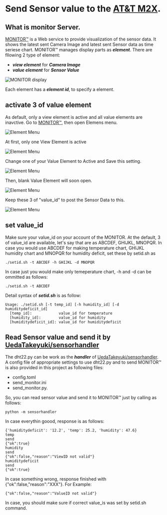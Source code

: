 # Send Sensor value to the [AT&T M2X](https://m2x.att.com/).

## What is monitor Server.
[MONITOR™](https://monitor.uedasoft.com) is a Web service to provide visualization of the sensor data. It shows the latest sent Camera Image and latest sent Sensor data as time seriese chart.
MONITOR™ manages display parts as ***element***. There are fllowing 2 type of element:

- ***view element*** for ***Camera Image***
- ***value element*** for ***Sensor Value***

![MONITOR display](https://monitor.uedasoft.com/docs/UserGuide/pics/2018-08-19.12.42.14-2.png)

Each element has a ***element id***, to specify a element.

## activate 3 of value element
As default, only a view element is active and all value elements are inavctive. 
Go to [MONITOR™](https://monitor.uedasoft.com), then open Elemens menu.

![Element Menu](https://monitor.uedasoft.com/docs/UserGuide/pics/2018-09-03.16.32.56.png)

 At first,  only one  View Element is active

![Element Menu](https://monitor.uedasoft.com/docs/UserGuide/pics/2018-09-03.16.33.08.png)

Change one of your  Value Element  to Active  and Save this setting. 

![Element Menu](https://3.bp.blogspot.com/-x2vZCv-46kE/W7LYqIAdCLI/AAAAAAAABaw/iLf0K_Sol00-TK68qOFjRNDIoH2St_RmQCEwYBhgL/s320/%25E3%2582%25B9%25E3%2582%25AF%25E3%2583%25AA%25E3%2583%25BC%25E3%2583%25B3%25E3%2582%25B7%25E3%2583%25A7%25E3%2583%2583%25E3%2583%2588%2B2018-10-02%2B11.31.37.png)

Then, blank Value Element will soon open.

![Element Menu](https://monitor.uedasoft.com/docs/UserGuide/pics/2018-09-03.16.34.12.png)

Keep these 3 of "value_id" to post the Sensor Data to this.

![Element Menu](https://monitor.uedasoft.com/docs/UserGuide/pics/2018-09-03.16.34.12-2.png)


## set value_id
Make sure your value_id on your account of the MONITOR. At the default, 3 of value_id are available, let's say that are as ABCDEF, GHIJKL, MNOPQR. In case you would use ABCDEF for making temperature chart, GHIJKL humidity chart and MNOPQR for humidity deficit, set these by setid.sh as

```
./setid.sh -t ABCDEF -h GHIJKL -d MNOPQR
```

In case just you would make only temeperature chart, -h and -d can be ommitted as follows:


```
./setid.sh -t ABCDEF
```

Detail syntax of ***setid.sh*** is as follow:

```
Usage: ./setid.sh [-t temp_id] [-h humidity_id] [-d humiditydeficit_id] 
  [temp_id]:            value_id for temperature 
  [humidity_id]:        value_id for humidity 
  [humiditydeficit_id]: value_id for humiditydeficit 
```

## Read Sensor value and send it by [UedaTakeyuki/sensorhandler](https://github.com/UedaTakeyuki/sensorhandler)

The dht22.py can be work as the ***handler*** of [UedaTakeyuki/sensorhandler](https://github.com/UedaTakeyuki/sensorhandler). A config file of appropriate settings to use dht22.py and to send MONITOR™ is also provided in this project as following files:

- config.toml
- send_monitor.ini
- send_monitor.py.

So, you can read sensor value and send it to MONITOR™ just by calling as follows:

```
python -m sensorhandler
```

In case everythin goood, response is as follows:

```
{'humiditydeficit': '12.2', 'temp': 25.2, 'humidity': 47.6}
temp
send
{"ok":true}
humidity
send
{"ok":false,"reason":"ViewID not valid"}
humiditydeficit
send
{"ok":true}
```

In case something wrong, response finished with {"ok":false,"reason":"XXX"}. For Example:

```
{"ok":false,"reason":"ValueID not valid"}
```

In case, you should make sure if correct value_is was set by setid.sh command.
